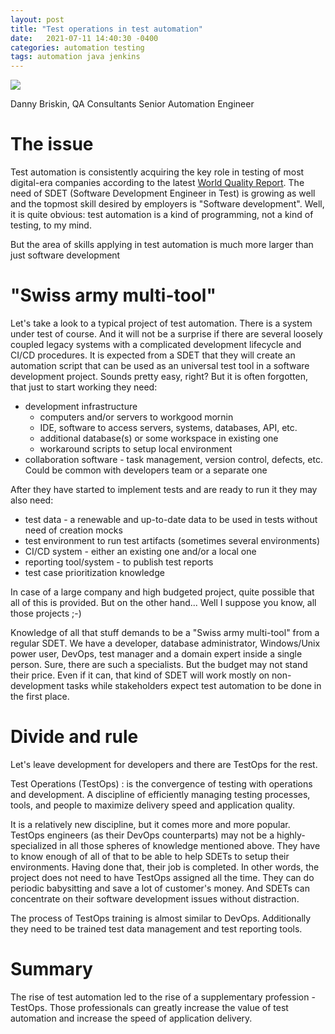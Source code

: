 ```yaml
---
layout: post
title: "Test operations in test automation"
date:   2021-07-11 14:40:30 -0400
categories: automation testing 
tags: automation java jenkins 
---
```

![](/images/testops_testautomation.jpg)

Danny Briskin, QA Consultants Senior Automation Engineer


# The issue
Test automation is consistently acquiring the key role in testing of most digital-era companies
according to the latest [World Quality Report](https://www.capgemini.com/research/world-quality-report-wqr-20-21/). The need of SDET (Software Development Engineer in Test) is growing as well and the topmost skill desired by employers is "Software development". Well, it is quite obvious: test automation is a kind of programming, not a kind of testing, to my mind.

But the area of skills applying in test automation is much more larger than just software development

# "Swiss army multi-tool"
Let's take a look to a typical project of test automation. There is a system under test of course. And it will not be a surprise if there are several loosely coupled legacy systems with a complicated development lifecycle and CI/CD procedures.
It is expected from a SDET that they will create an automation script that can be used as an universal test tool in a software development project.
Sounds pretty easy, right?
But it is often forgotten, that just to start working they need:
- development infrastructure
    - computers and/or servers to workgood mornin
    - IDE, software to access servers, systems, databases, API, etc.
    - additional database(s) or some workspace in existing one
    - workaround scripts to setup local environment
- collaboration software - task management, version control, defects, etc. Could be common with developers team or a separate one

After they have started to implement tests and are ready to run it they may also need:
- test data - a renewable and up-to-date data to be used in tests without need of creation mocks
- test environment to run test artifacts (sometimes several environments)
- CI/CD system - either an existing one and/or a local one 
- reporting tool/system - to publish test reports
- test case prioritization knowledge

In case of a large company and high budgeted project, quite possible that all of this is provided. But on the other hand... Well I suppose you know, all those projects ;-)

Knowledge of all that stuff demands to be a "Swiss army multi-tool" from a regular SDET. We have a developer, database administrator, Windows/Unix power user, DevOps, test manager and a domain expert inside a single person.
Sure, there are such a specialists. But the budget may not stand their price.
Even if it can, that kind of SDET will work mostly on non-development tasks while stakeholders expect test automation to be done in the first place.

# Divide and rule
Let's leave development for developers and there are TestOps for the rest. 

Test Operations (TestOps)
: is the convergence of testing with operations and development. A discipline of efficiently managing testing processes, tools, and people to maximize delivery speed and application quality. 

It is a relatively new discipline, but it comes more and more popular. TestOps engineers (as their DevOps counterparts) may not be a highly-specialized in all those spheres of knowledge mentioned above. They have to know enough of all of that to be able to help SDETs to setup their environments.
Having done that, their job is completed. In other words, the project does not need to have TestOps assigned all the time. They can do periodic babysitting and save a lot of customer's money.
And SDETs can concentrate on their software development issues without distraction.

The process of TestOps training is almost similar to DevOps. Additionally they need to be trained test data management and test reporting tools.

# Summary
The rise of test automation led to the rise of a supplementary profession - TestOps. Those professionals can greatly increase the value of test automation and increase the speed of application delivery.

